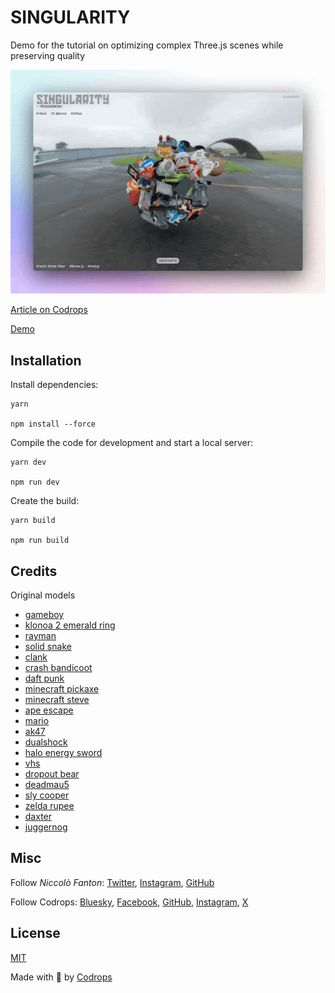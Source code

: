 # SINGULARITY

Demo for the tutorial on optimizing complex Three.js scenes while preserving quality

![Image Title](./showcase.gif)

[Article on Codrops](https://tympanus.net/codrops/?p=)

[Demo](https://tympanus.net/Development/.../)

## Installation

Install dependencies:

```
yarn

npm install --force
```

Compile the code for development and start a local server:

```
yarn dev

npm run dev
```

Create the build:

```
yarn build

npm run build 
```

## Credits

Original models
- [gameboy](https://sketchfab.com/3d-models/gameboy-pokemon-1hourchallenge-0f2b0ce9c5c44499b2f00c128b3e36b9)
- [klonoa 2 emerald ring](https://sketchfab.com/3d-models/emerald-ring-63d3092cda234758bfb33933065bc738)
- [rayman](https://sketchfab.com/3d-models/rayman-7514fb46a34a4d3d8d41f7c7af23e084)
- [solid snake](https://sketchfab.com/3d-models/pc-pccomputer-metal-gear-solid-solid-snake-017969e81a3642f7981a8a6f6af83a2e)
- [clank ](https://sketchfab.com/3d-models/clank-runcycle-01-ce5b53285abb41b9b703d7d557f2d474)
- [crash bandicoot](https://sketchfab.com/3d-models/crash-bandicoot-1b03d855ede0483f8fa98ce0fdf7f62b)
- [daft punk](https://sketchfab.com/3d-models/daft-punk-guy-manuel-no-estilo-de-ps1-7791f93ccba145c5a7a638d630b6af5f)
- [minecraft pickaxe](https://sketchfab.com/3d-models/minecraft-diamond-pickaxe-b1bc7d6a3db246d5b47449ae2b2706fd)
- [minecraft steve](https://sketchfab.com/3d-models/minecraft-player-dd0d794c2a9b45868effdfec8a3ef471)
- [ape escape](https://sketchfab.com/3d-models/pipo-monkey-ape-escape-23ae06bb5cf84e13ae973721fa5f5625)
- [mario](https://sketchfab.com/3d-models/ds-dsi-super-mario-64-ds-mario-e7ddf799cca44c93809f55c0f3a77200)
- [ak47](https://sketchfab.com/3d-models/ps1-style-ak-47-c05cea3e51484331bfb4c75348d659ef)
- [dualshock](https://sketchfab.com/3d-models/dualshock-ps1-f7c2b63cb5dd430bab71ec7ff4c8620e)
- [halo energy sword](https://sketchfab.com/3d-models/halos-energy-sword-04bef67bf7cb46e7b81f4b7acbadf180)
- [vhs](https://sketchfab.com/3d-models/vhs-tapes-71e8e73bc3eb4014934faafb3658403a)
- [dropout bear](https://sketchfab.com/3d-models/dropout-bear-80f178fb241541c6933d93b6aefc1087)
- [deadmau5](https://sketchfab.com/3d-models/silver-deadmau5-helmet-370f0b9f59054bc8b89f8c95bf2b6d94)
- [sly cooper](https://sketchfab.com/3d-models/sly-cooper-cane-e01de6112eae471f84c7c8625cbf5ba2)
- [zelda rupee](https://sketchfab.com/3d-models/rubis-zelda-0efd5cbc4c3d48c6b6ab8d0a19c061ee)
- [daxter](https://sketchfab.com/3d-models/daxter-f6d35de8cbfb4fd2ae58fe59be1fb7f4)
- [juggernog](https://sketchfab.com/3d-models/juggernog-perk-machiene-1000b8e63bcd4da5a54f3ccbaea1930a)

## Misc

Follow *Niccolò Fanton*: [Twitter](https://x.com/niccolofanton), [Instagram](https://www.instagram.com/niccolofanton), [GitHub](https://github.com/niccolofanton) 

Follow Codrops: [Bluesky](https://bsky.app/profile/codrops.bsky.social), [Facebook](http://www.facebook.com/codrops), [GitHub](https://github.com/codrops), [Instagram](https://www.instagram.com/codropsss/), [X](http://www.x.com/codrops)

## License
[MIT](LICENSE)

Made with :blue_heart:  by [Codrops](http://www.codrops.com)





